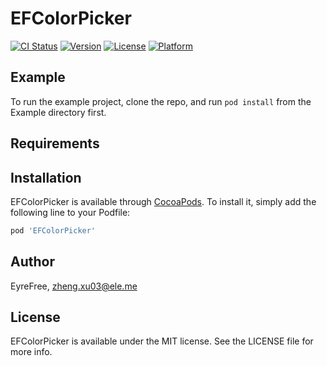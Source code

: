 # EFColorPicker

[![CI Status](http://img.shields.io/travis/EyreFree/EFColorPicker.svg?style=flat)](https://travis-ci.org/EyreFree/EFColorPicker)
[![Version](https://img.shields.io/cocoapods/v/EFColorPicker.svg?style=flat)](http://cocoapods.org/pods/EFColorPicker)
[![License](https://img.shields.io/cocoapods/l/EFColorPicker.svg?style=flat)](http://cocoapods.org/pods/EFColorPicker)
[![Platform](https://img.shields.io/cocoapods/p/EFColorPicker.svg?style=flat)](http://cocoapods.org/pods/EFColorPicker)

## Example

To run the example project, clone the repo, and run `pod install` from the Example directory first.

## Requirements

## Installation

EFColorPicker is available through [CocoaPods](http://cocoapods.org). To install
it, simply add the following line to your Podfile:

```ruby
pod 'EFColorPicker'
```

## Author

EyreFree, zheng.xu03@ele.me

## License

EFColorPicker is available under the MIT license. See the LICENSE file for more info.
